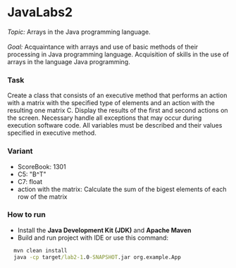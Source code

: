 # JavaLabs2

*Topic:* 
Arrays in the Java programming language.<br><br>
*Goal:*
Acquaintance with arrays and use of basic methods of their processing in
Java programming language. Acquisition of skills in the use of arrays in the language
Java programming.

### Task
Create a class that consists of an executive method that performs an action with
a matrix with the specified type of elements and an action with the resulting one
matrix C. Display the results of the first and second actions on the screen. Necessary
handle all exceptions that may occur during execution
software code. All variables must be described and their values ​​specified in
executive method.

### Variant
- ScoreBook:  1301
- C5:  "B^T"
- C7:  float
- action with the matrix: Calculate the sum of the bigest elements of each row of the matrix

### How to run

- Install the **Java Development Kit (JDK)** and **Apache Maven**
- Build and run project with IDE or use this command:
```cmd
  mvn clean install
  java -cp target/lab2-1.0-SNAPSHOT.jar org.example.App
```
